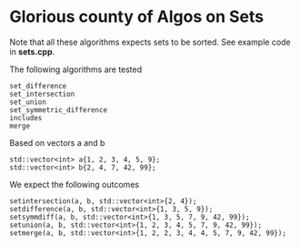 # Glorious county of Algos on Sets
Note that all these algorithms expects sets to be sorted. See example code
in **sets.cpp**.

The following algorithms are tested

    set_difference
    set_intersection
    set_union
    set_symmetric_difference
    includes
    merge

Based on vectors a and b

    std::vector<int> a{1, 2, 3, 4, 5, 9};
    std::vector<int> b{2, 4, 7, 42, 99};

We expect the following outcomes

    setintersection(a, b, std::vector<int>{2, 4});
    setdifference(a, b, std::vector<int>{1, 3, 5, 9});
    setsymmdiff(a, b, std::vector<int>{1, 3, 5, 7, 9, 42, 99});
    setunion(a, b, std::vector<int>{1, 2, 3, 4, 5, 7, 9, 42, 99});
    setmerge(a, b, std::vector<int>{1, 2, 2, 3, 4, 4, 5, 7, 9, 42, 99});
